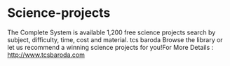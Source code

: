 # Science-projects
The Complete System is available 1,200 free science projects search by subject, difficulty, time, cost and material. tcs baroda Browse the library or let us recommend a winning science projects for you!For More Details : http://www.tcsbaroda.com
